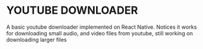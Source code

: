 # YOUTUBE DOWNLOADER

A basic youtube downloader implemented on React Native. Notices it works for downloading small audio, and video files from youtube, still working on downloading larger files

